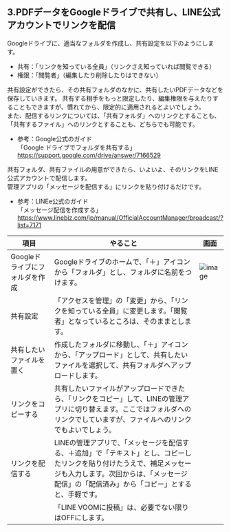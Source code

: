## 3.PDFデータをGoogleドライブで共有し、LINE公式アカウントでリンクを配信
Googleドライブに、適当なフォルダを作成し、共有設定を以下のようにします。  
- 共有：「リンクを知っている全員」（リンクさえ知っていれば閲覧できる）
- 権限：「閲覧者」（編集したり削除したりはできない）  
   
共有設定ができたら、その共有フォルダのなかに、共有したいPDFデータなどを保存していきます。
共有する相手をもっと限定したり、編集権限を与えたりすることもできますが、慣れてから、限定的に適用されるとよいでしょう。  
また、配信するリンクについては、「共有フォルダ」へのリンクとすることも、「共有するファイル」へのリンクとすることも、どちらでも可能です。  
- 参考：Google公式のガイド  
「Google ドライブでフォルダを共有する」  
https://support.google.com/drive/answer/7166529  
  
共有フォルダ、共有ファイルの用意ができたら、いよいよ、そのリンクをLINE公式アカウントで配信します。  
管理アプリの「メッセージを配信する」にリンクを貼り付けるだけです。  
- 参考：LINEe公式のガイド  
「メッセージ配信を作成する」  
https://www.linebiz.com/jp/manual/OfficialAccountManager/broadcast/?list=7171  

|項目|やること|画面|
|---|---|---|
|Googleドライブにフォルダを作成|Googleドライブのホームで、「＋」アイコンから「フォルダ」とし、フォルダに名前をつけます。|<img src="images/3_1_images/3_1_01.jpg" alt="image">|
|共有設定|「アクセスを管理」の「変更」から、「リンクを知っている全員」に変更します。「閲覧者」となっているところは、そのままとします。||
|共有したいファイルを置く|作成したフォルダに移動し、「＋」アイコンから、「アップロード」として、共有したいファイルを選択して、共有フォルダへアップロードします。||
|リンクをコピーする|共有したいファイルがアップロードできたら、「リンクをコピー」して、LINEの管理アプリに切り替えます。ここではフォルダへのリンクでしていますが、ファイルへのリンクでもよいでしょう。||
|リンクを配信する|LINEの管理アプリで、「メッセージを配信する、＋追加」で「テキスト」とし、コピーしたリンクを貼り付けたうえで、補足メッセージも入力します。次回からは、「メッセージ配信」の「配信済み」から「コピー」とすると、手軽です。||
||「LINE VOOMに投稿」は、必要でない限りはOFFにします。||
